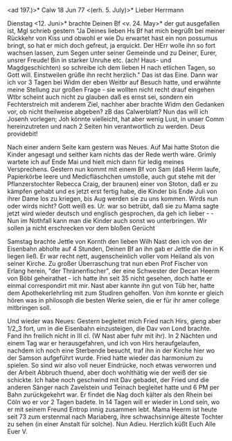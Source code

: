 <ad 197.)>* Calw 18 Jun 77
 <(erh. 5. July)>*
Lieber Herrmann

Dienstag <12. Juni>* brachte Deinen Bf <v. 24. May>* der gut ausgefallen ist, Mgl schrieb gestern "Ja Deines lieben Hs Bf hat mich begrüßt bei meiner Rückkehr von Kiss und obwohl er wie Du erwartet hast ein non possumus bringt, so hat er mich doch gefreut, ja erquickt. Der HErr wolle ihn so fort wachsen lassen, zum Segen unter seiner Gemeinde und zu Deiner, Eurer, unsrer Freude! Bin in starker Unruhe etc. (ach! Haus- und Magdgeschichten) so schreibe ich dem lieben H nach etlichen Tagen, so Gott will. Einstweilen grüße ihn recht herzlich." Das ist das Eine. Dann war ich vor 3 Tagen bei Widm der eben Weitbr auf Besuch hatte, und erwähnte meine Stellung zur großen Frage - sie wollten nicht recht drauf eingehen Wtbr scheint auch nicht zu glauben daß es ernst sei, sondern ein Fechterstreich mit anderem Ziel, nachher aber brachte Widm den Gedanken vor, ob nicht theilweise abgeben? zB das Calwerblatt? Nun das will ich Josenh vorlegen; Joh könnte vielleicht, hat aber wenig Lust, in unser Comm hereinzutreten und nach 2 Seiten hin verantwortlich zu werden. Deus providebit!

Nach einer andern Seite kam gestern was Neues. Auf Mai hatte Stoton die Kinder angesagt und seither kam nichts das der Rede werth wäre. Grimly wartete ich auf Ende Mai und hielt mich dann für ledig meines Versprechens. Gestern nun kommt mit einem Bf von Sam (daß Herm laufe, Papierkörbe leere und Medicfläschchen umstoße, auch gut stehe mit der Pflanzerstochter Rebecca Craig, der braunen) einer von Stoton, daß er zu kämpfen gehabt und es jetzt erst fertig habe, die Kinder bis Ende Juli von ihrer Dame los zu kriegen, bis Aug werden sie zu uns kommen. Wirds nun oder wirds nicht? Gott weiß es. Ur. war so betrübt, daß sie zu Mama sagte jetzt wird wieder deutsch und englisch gesprochen, da geh ich lieber - - Nun im Nothfall kann man die Kinder auch sonst wo unterbringen. Wir sollen ja nicht erschrecken vor dem bloßen Gerücht

Samstag brachte Jettle von Kornth den lieben Wilh Nast den ich von der Eisenbahn abholte auf 4 Stunden, Deinen Bf an ihn gab er Jettle die ihn in K liegen ließ. Er war recht nett, augenscheinlich voller vom Heiland als von seiner Kirche. Zu großer Überraschung trat nun eben Prof Fischer von Erlang herein, "der Thränenfischer", der eine Schwester der Decan Heerm von Böbl geheirathet - ich hatte ihn seit 35 nicht gesehen, doch hatte er einmal correspondirt mit mir. Nast aber kannte ihn gut von Tüb her, hatte dem Apothekerlehrling mit zum Studiren geholfen. Von ihm konnte er gleich hören was in philosoph die besten Werke seien, die er für ihr amer college mitbringen soll.

Und wieder was Neues: Gestern begleitet mich Fried nach Hirs, gieng aber 1/2_3 fort, um in die Eisenbahn einzusteigen, die Dav von Lond brachte. Fand ihn freilich nicht in III cl. (W Nast aber fuhr mit ihr). In 2 Nächten und einem Tag war er herausgefahren, und ich von Hirs heraufgelaufen, nachdem ich noch eine Sterbende besucht, traf ihn in der Kirche hier wo der Samson aufgeführt wurde. Fried hatte wieder das harmonium zu spielen. So sind wir also voll neuer Eindrücke, noch etwas verworren und der Arbeit Abbruch thuend, aber doch wohlthätig wie der weiß der sie schickte. 
Ich habe noch geschwind mit Dav gebadet, der Fried und die anderen Sänger nach Zavelstein und Teinach begleitet hatte und 6 PM per Bahn zurückgekehrt war. Er findet die Nag doch kälter als den Rhein bei Cöln wo er vor 2 Tagen badete. In 14 Tagen will er wieder in Lond sein, wo er mit seinem Freund Entrop innig zusammen lebt. Mama Heerm ist heute seit 73 zum erstenmal nach Mariaberg, ihre schwachsinnige älteste Tochter zu sehen (in einer Anstalt für solche). Nun Adieu. Herzlich küßt Euch Alle
 Euer V.
